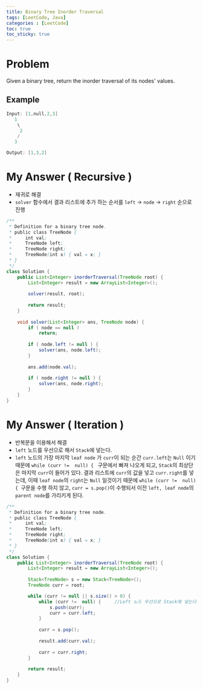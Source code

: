 ```yaml
---
title: Binary Tree Inorder Traversal
tags: [LeetCode, Java]
categories : [LeetCode]
toc: true
toc_sticky: true
---
```


# Problem

Given a binary tree, return the inorder traversal of its nodes' values.

## Example

```swift
Input: [1,null,2,3]
   1
    \
     2
    /
   3

Output: [1,3,2]
```

# My Answer ( Recursive )

* 재귀로 해결
* `solver` 함수에서 결과 리스트에 추가 하는 순서를 `left` -> `node` -> `right` 순으로 진행

```java
/**
 * Definition for a binary tree node.
 * public class TreeNode {
 *     int val;
 *     TreeNode left;
 *     TreeNode right;
 *     TreeNode(int x) { val = x; }
 * }
 */
class Solution {
    public List<Integer> inorderTraversal(TreeNode root) {
        List<Integer> result = new ArrayList<Integer>();
        
        solver(result, root);
        
        return result;        
    }
    
    void solver(List<Integer> ans, TreeNode node) {       
        if ( node == null )
            return;
        
        if ( node.left != null ) {
            solver(ans, node.left);
        }
        
        ans.add(node.val);
        
        if ( node.right != null ) {
            solver(ans, node.right);
        }
    }
}
```

# My Answer ( Iteration )

* 반복문을 이용해서 해결
* `left` 노드를 우선으로 해서 `Stack`에 넣는다.
* `left` 노드의 가장 마지막 `leaf node` 가 `curr`이 되는 순간 `curr.left`는 `Null` 이기때문에 `while (curr !=  null) { ` 구문에서 빠져 나오게 되고, `Stack`의 최상단은 마지막 `curr`이 들어가 있다. 결과 리스트에 `curr`의 값을 넣고 `curr.right`를 넣는데, 이때 `leaf node`의 `right`는 `Null` 일것이기 때문에 `while (curr !=  null) { `구문을 수행 하지 않고, `curr = s.pop()`이 수행되서 이전 `left, leaf node`의 `parent node`를 가리키게 된다.

```java
/**
 * Definition for a binary tree node.
 * public class TreeNode {
 *     int val;
 *     TreeNode left;
 *     TreeNode right;
 *     TreeNode(int x) { val = x; }
 * }
 */
class Solution {
    public List<Integer> inorderTraversal(TreeNode root) {
        List<Integer> result = new ArrayList<Integer>();
        
        Stack<TreeNode> s = new Stack<TreeNode>(); 
        TreeNode curr = root; 

        while (curr != null || s.size() > 0) { 
            while (curr !=  null) {     //Left 노드 우선으로 Stack에 넣는다, 만약 기존 curr이 right이면서 leafnode 라면 s의 상단에 추가 된다.
                s.push(curr); 
                curr = curr.left; 
            } 
  
            curr = s.pop();
  
            result.add(curr.val);
  
            curr = curr.right; 
        } 
        
        return result;        
    }    
}
```
